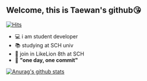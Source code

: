 ## Welcome, this is Taewan's github😘

[![Hits](https://hits.seeyoufarm.com/api/count/incr/badge.svg?url=https%3A%2F%2Fgithub.com%2Fwwan13)](https://hits.seeyoufarm.com)                          
	
- 💻 i am student developer
- 📚 studying at SCH univ
- 🦁 join in LikeLion 8th at SCH
- 🙏 **"one day, one commit"**

[![Anurag's github stats](https://github-readme-stats.vercel.app/api?username=wwan13)](https://github.com/anuraghazra/github-readme-stats)
